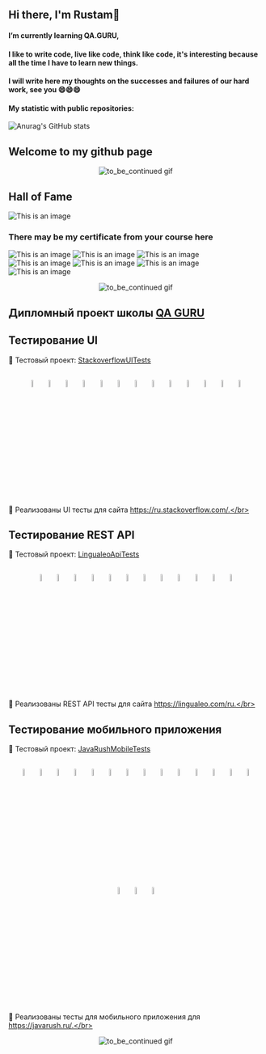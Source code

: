 ## Hi there, I'm Rustam👋

#### I’m currently learning QA.GURU,
#### I like to write code, live like code, think like code, it's interesting because all the time I have to learn new things.
#### I will write here my thoughts on the successes and failures of our hard work, see you 😄😄😄


#### My statistic with public repositories:

![Anurag's GitHub stats](https://github-readme-stats.vercel.app/api?username=Rustamw888&show_icons=true&theme=tokyonight)

## Welcome to my github page
<p align="center">
  <img title="to_be_continued gif" src="images/gif/welcome.gif">
</p>

## Hall of Fame
![This is an image](https://i.imgur.com/P8Mwwkf.png)

### There may be my certificate from your course here

![This is an image](/images/screenshots/manual.png)
![This is an image](/images/screenshots/python.png)
![This is an image](/images/screenshots/kotlin.png)
![This is an image](/images/screenshots/java.png)
![This is an image](/images/screenshots/git.png)
![This is an image](/images/screenshots/QAGURUdiplomEnglish.png)
![This is an image](/images/screenshots/QAGURUdiplomRussian.png)
<p align="center">
  <img title="to_be_continued gif" src="images/gif/time-travel-vanish.gif">
</p>

## Дипломный проект школы <a target="_blank" href="https://qa.guru">QA GURU</a>
## Тестирование UI
:link: Тестовый проект: <a target="_blank" href="https://github.com/Rustamw888/StackoverflowUITests">StackoverflowUITests</a></br></br>
<p align="center">
<img width="6%" title="IntelliJ IDEA" src="images/logo/Intelij_IDEA.svg">
<img width="6%" title="Java" src="images/logo/Java.svg">
<img width="6%" title="Selenide" src="images/logo/Selenide.svg">
<img width="6%" title="Selenoid" src="images/logo/Selenoid.svg">
<img width="6%" title="Allure Report" src="images/logo/Allure_Report.svg">
<img width="6%" title="Gradle" src="images/logo/Gradle.svg">
<img width="6%" title="JUnit5" src="images/logo/JUnit5.svg">
<img width="6%" title="GitHub" src="images/logo/GitHub.svg">
<img width="6%" title="Jenkins" src="images/logo/Jenkins.svg">
<img width="6%" title="AllureTestOps" src="images/logo/AllureTestOps.svg">
<img width="6%" title="Git" src="images/logo/Git.svg">
<img width="6%" title="Jira" src="images/logo/Jira.svg">
<img width="6%" title="Telegram" src="images/logo/Telegram.svg">
</p>

:rocket: Реализованы UI тесты для сайта https://ru.stackoverflow.com/.</br></br>

## Тестирование REST API
:link: Тестовый проект: <a target="_blank" href="https://github.com/Rustamw888/LingualeoApiTests">LingualeoApiTests</a></br></br>
<p align="center">
<img width="6%" title="IntelliJ IDEA" src="images/logo/Intelij_IDEA.svg">
<img width="6%" title="Java" src="images/logo/Java.svg">
<img width="6%" title="Allure Report" src="images/logo/Allure_Report.svg">
<img width="6%" title="Gradle" src="images/logo/Gradle.svg">
<img width="6%" title="JUnit5" src="images/logo/JUnit5.svg">
<img width="6%" title="GitHub" src="images/logo/GitHub.svg">
<img width="6%" title="Jenkins" src="images/logo/Jenkins.svg">
<img width="6%" title="AllureTestOps" src="images/logo/AllureTestOps.svg">
<img width="6%" title="Git" src="images/logo/Git.svg">
<img width="6%" title="RestAssured" src="images/logo/RestAssured.svg">
<img width="6%" title="Jira" src="images/logo/Jira.svg">
<img width="6%" title="Telegram" src="images/logo/Telegram.svg">
</p>

:rocket: Реализованы REST API тесты для сайта https://lingualeo.com/ru.</br></br>

## Тестирование мобильного приложения
:link: Тестовый проект: <a target="_blank" href="https://github.com/Rustamw888/JavaRushMobileTests">JavaRushMobileTests</a></br></br>
<p align="center">
<img width="6%" title="IntelliJ IDEA" src="images/logo/Intelij_IDEA.svg">
<img width="6%" title="Java" src="images/logo/Java.svg">
<img width="6%" title="Selenide" src="images/logo/Selenide.svg">
<img width="6%" title="Gradle" src="images/logo/Gradle.svg">
<img width="6%" title="JUnit5" src="images/logo/JUnit5.svg">
<img width="6%" title="Android Studio" src="images/logo/android-studio.svg">
<img width="6%" title="Appium" src="images/logo/appium.svg">
<img width="6%" title="BrowserStack" src="images/logo/browserstack.svg">
<img width="6%" title="Selenoid" src="images/logo/Selenoid.svg">
<img width="6%" title="Allure Report" src="images/logo/Allure_Report.svg">
<img width="6%" title="GitHub" src="images/logo/GitHub.svg">
<img width="6%" title="Jenkins" src="images/logo/Jenkins.svg">
<img width="6%" title="AllureTestOps" src="images/logo/AllureTestOps.svg">
<img width="6%" title="Git" src="images/logo/Git.svg">
<img width="6%" title="RestAssured" src="images/logo/RestAssured.svg">
<img width="6%" title="Jira" src="images/logo/Jira.svg">
<img width="6%" title="Telegram" src="images/logo/Telegram.svg">
</p>

:rocket: Реализованы тесты для мобильного приложения для https://javarush.ru/.</br></br>

<p align="center">
  <img title="to_be_continued gif" src="images/gif/to_be_continued.gif">
</p>